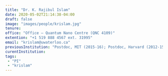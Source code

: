 ```yaml
---
title: "Dr. K. Rajibul Islam"
date: 2020-05-02T21:14:38-04:00
draft: false
image: "images/people/krislam.jpg"
tenure: 
office: "Office – Quantum Nano Centre (QNC 4109)"
extention: "+1 519 888 4567 ext. 31995"
email: "krislam@uwaterloo.ca"
previousInstitution: "Postdoc, MIT (2015-16); Postdoc, Harvard (2012-15); PhD, University of Maryland (2007-12)"
curentInstitution: 
tags:
 - "PI"
 - "krislam"
---
```


